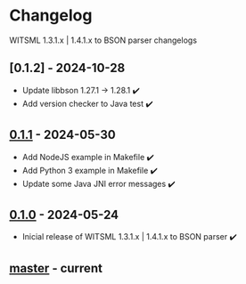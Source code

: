 # Changelog
WITSML 1.3.1.x | 1.4.1.x to BSON parser changelogs

## [0.1.2] - 2024-10-28
- Update libbson 1.27.1 -> 1.28.1 ✔️
- Add version checker to Java test ✔️

## [0.1.1] - 2024-05-30
- Add NodeJS example in Makefile ✔️
- Add Python 3 example in Makefile ✔️
- Update some Java JNI error messages ✔️

## [0.1.0] - 2024-05-24
- Inicial release of WITSML 1.3.1.x | 1.4.1.x to BSON parser ✔️

## [master] - current

[0.1.1]: https://github.com/devfabiosilva/witsml21parser/tree/v0.1.1
[0.1.0]: https://github.com/devfabiosilva/witsml21parser/tree/v0.1.0
[master]: https://github.com/devfabiosilva/witsmlparser/tree/master

